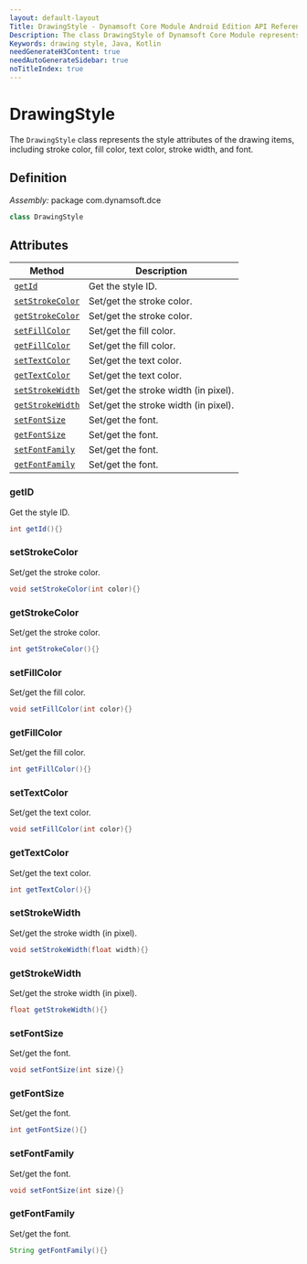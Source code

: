 ```yaml
---
layout: default-layout
Title: DrawingStyle - Dynamsoft Core Module Android Edition API Reference
Description: The class DrawingStyle of Dynamsoft Core Module represents the style attributes of the drawing items, including stroke color, fill color, text color, stroke width, and font.
Keywords: drawing style, Java, Kotlin
needGenerateH3Content: true
needAutoGenerateSidebar: true
noTitleIndex: true
---
```


# DrawingStyle

The `DrawingStyle` class represents the style attributes of the drawing items, including stroke color, fill color, text color, stroke width, and font.

## Definition

*Assembly:* package com.dynamsoft.dce

```java
class DrawingStyle
```

## Attributes

| Method | Description |
|------- |-------------|
| [`getId`](#getid) | Get the style ID. |
| [`setStrokeColor`](#setstrokecolor) | Set/get the stroke color. |
| [`getStrokeColor`](#getstrokecolor) | Set/get the stroke color. |
| [`setFillColor`](#setfillcolor) | Set/get the fill color. |
| [`getFillColor`](#getfillcolor) | Set/get the fill color. |
| [`setTextColor`](#settextcolor) | Set/get the text color. |
| [`getTextColor`](#gettextcolor) | Set/get the text color. |
| [`setStrokeWidth`](#setstrokewidth) | Set/get the stroke width (in pixel). |
| [`getStrokeWidth`](#getstrokewidth) | Set/get the stroke width (in pixel). |
| [`setFontSize`](#setfontsize) | Set/get the font. |
| [`getFontSize`](#getfontsize) | Set/get the font. |
| [`setFontFamily`](#setfontfamily) | Set/get the font. |
| [`getFontFamily`](#getfontfamily) | Set/get the font. |

### getID

Get the style ID.

```java
int getId(){}
```

### setStrokeColor

Set/get the stroke color.

```java
void setStrokeColor(int color){}
```

### getStrokeColor

Set/get the stroke color.

```java
int getStrokeColor(){}
```

### setFillColor

Set/get the fill color.

```java
void setFillColor(int color){}
```

### getFillColor

Set/get the fill color.

```java
int getFillColor(){}
```

### setTextColor

Set/get the text color.

```java
void setFillColor(int color){}
```

### getTextColor

Set/get the text color.

```java
int getTextColor(){}
```

### setStrokeWidth

Set/get the stroke width (in pixel).

```java
void setStrokeWidth(float width){}
```

### getStrokeWidth

Set/get the stroke width (in pixel).

```java
float getStrokeWidth(){}
```

### setFontSize

Set/get the font.

```java
void setFontSize(int size){}
```

### getFontSize

Set/get the font.

```java
int getFontSize(){}
```

### setFontFamily

Set/get the font.

```java
void setFontSize(int size){}
```

### getFontFamily

Set/get the font.

```java
String getFontFamily(){}
```
